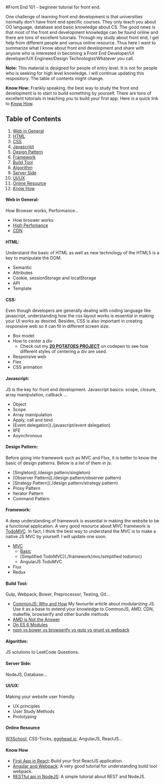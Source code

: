 #Front End 101 -  beginner tutorial for front end.

One challenge of learning front end development is that universities normally don't have front end specific courses. They only teach you about OO language, database and basic knowledge about CS. The good news is that most of the front end development knowledge can be found online and there are tons of excellent tutorials. Through my study about front end, I get help from different people and varous online resource. Thus here I want to summarize what I know about front end development and share with anyone who is interested in becoming a Front End Developer/UI developer/UX Engineer/Design Technologist/Whatever you call.

**Note:** This material is designed for people of entry level. It is not for people who is seeking for high level knowledge. I will continue updating this respository. The table of contents might change.

**Know How:** Frankly speaking, the best way to study the front end development is to start to build something by yourself. There are tons of excellent tutorials in teaching you to build your first app. Here is a quick link to [Know How](#know-how).

## Table of Contents

  1. [Web in General](#web-in-general)
  2. [HTML](#html)
  3. [CSS](#css)
  3. [Javascript](#js)
  5. [Design Pattern](#design-pattern)
  4. [Framework](#framework)
  5. [Build Tool](#build-tool)
  6. [Algorithm](#algorithm)
  7. [Server Side](#server-side)
  8. [UI&#47;UX](#uiux)
  9. [Online Resource](#online-resource)
  10. [Know How](#know-how)


####  Web in General:

How Browser works, Performance...
  * How broswer works
  * [High Perfomance](https://developer.yahoo.com/performance/rules.html)
  * [CDN](https://www.nczonline.net/blog/2011/11/29/how-content-delivery-networks-cdns-work/)

#### HTML:

Understand the basic of HTML as well as new technology of the HTML5 is a key to manipulate the DOM.
  * Semantic
  * Attributes
  * Cookie, sessionStorage and localStorage
  * API
  * Template

#### CSS:

Even though developers are generally dealing with coding language like javascript, understanding how the css layout works is essential in making your UI works as desired. Besides, CSS is also important in creating responsive web so it can fit in different screen size.
  * Box model
  * How to center a div
    * Check out my __[20 POTATOES PROJECT](http://codepen.io/hkjpotato/full/yJjLRW/)__ on codepen to see how different styles of centering a div are used.
  * Responsive web
  * Flex
  * CSS animation

#### Javascript:

JS is the key for front end development. Javascript basics: scope, closure, array manipulation, callback ...
  * Object
  * Scope
  * Array mainipulation
  * Apply, call and bind
  * [Event delegation](./javascript/event delegation)
  * IIFE
  * Asynchronous

#### Design&#32;Pattern:
Before going into framework such as MVC and Flux, it is better to know the basic of design patterns. Below is a list of them in js:
  * [Singleton](./design pattern/singleton)
  * [Observer Pattern](./design pattern/observer pattern)
  * [Strategy Pattern](./design pattern/strategy pattern)
  * Proxy Pattern
  * Iterator Pattern
  * Command Pattern

#### Framework:

A deep understanding of framework is essential in making the website to be a functional application. A very good resource about MVC framework is [TodoMVC]. In fact, I think the best way to understand the MVC is to make a native JS MVC by yourself. I will update one soon.
  * [MVC](./framework/mvc)
      * [Basic](./framework/mvc/basic)
      * [Simplified TodoMVC](./framework/mvc/simplified todomvc)
      * AngularJS TodoMVC
  * Flux
  * Redux

  
#### Build Tool:

Gulp, Webpack, Bower, Preprocessor, Testing, Git...

  * [CommonJS: Why and How](https://0fps.net/2013/01/22/commonjs-why-and-how/)  My favourite article about modularizing JS. Use it as a base to extend your knowledge to CommonJS, AMD, CDN, makefile, browserify and other bundle methods
  * [AMD is Not the Answer](http://tomdale.net/2012/01/amd-is-not-the-answer/)
  * [On ES 6 Modules](http://blog.izs.me/post/25906678790/on-es-6-modules)
  * [npm vs bower vs browserify vs gulp vs grunt vs webpack](http://stackoverflow.com/questions/35062852/npm-vs-bower-vs-browserify-vs-gulp-vs-grunt-vs-webpack)

#### Algorithm:

JS solutions to LeetCode Questions.

#### Server Side:

NodeJS, Database...


#### UI/UX:

Making your website user friendly.
  * UX principles
  * User Study Methods
  * Prototyping

#### Online Resource

[W3School], CSS-Tricks, [egghead.io], AngularJS, ReactJS...

#### Know How

  - [First App in React]: Build your first ReactJS application.
  - [Angular and Webpack]: A very good tutorial for understanding build tool webpack.
  - [RESTful api in NodeJS]: A simple tutorial about REST and NodeJS.


   [W3School]: <http://expressjs.com>
   [TodoMVC]: <http://todomvc.com/>
   [egghead.io]: <https://egghead.io/>
   [Angular and Webpack]:<https://egghead.io/series/angular-and-webpack-for-modular-applications>
   [First App in React]:<https://egghead.io/series/build-your-first-react-js-application> 
   [RESTful api in Nodejs]:<https://scotch.io/tutorials/build-a-restful-api-using-node-and-express-4>


